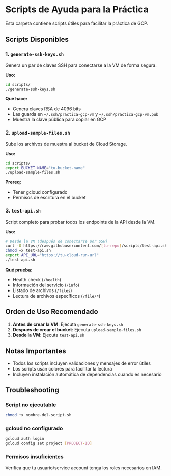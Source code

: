 # Scripts de Ayuda para la Práctica

Esta carpeta contiene scripts útiles para facilitar la práctica de GCP.

## Scripts Disponibles

### 1. `generate-ssh-keys.sh`
Genera un par de claves SSH para conectarse a la VM de forma segura.

**Uso:**
```bash
cd scripts/
./generate-ssh-keys.sh
```

**Qué hace:**
- Genera claves RSA de 4096 bits
- Las guarda en `~/.ssh/practica-gcp-vm` y `~/.ssh/practica-gcp-vm.pub`
- Muestra la clave pública para copiar en GCP

### 2. `upload-sample-files.sh`
Sube los archivos de muestra al bucket de Cloud Storage.

**Uso:**
```bash
cd scripts/
export BUCKET_NAME="tu-bucket-name"
./upload-sample-files.sh
```

**Prereq:**
- Tener gcloud configurado
- Permisos de escritura en el bucket

### 3. `test-api.sh`
Script completo para probar todos los endpoints de la API desde la VM.

**Uso:**
```bash
# Desde la VM (después de conectarse por SSH)
curl -O https://raw.githubusercontent.com/[tu-repo]/scripts/test-api.sh
chmod +x test-api.sh
export API_URL="https://tu-cloud-run-url"
./test-api.sh
```

**Qué prueba:**
- Health check (`/health`)
- Información del servicio (`/info`)
- Listado de archivos (`/files`)
- Lectura de archivos específicos (`/file/*`)

## Orden de Uso Recomendado

1. **Antes de crear la VM**: Ejecuta `generate-ssh-keys.sh`
2. **Después de crear el bucket**: Ejecuta `upload-sample-files.sh`
3. **Desde la VM**: Ejecuta `test-api.sh`

## Notas Importantes

- Todos los scripts incluyen validaciones y mensajes de error útiles
- Los scripts usan colores para facilitar la lectura
- Incluyen instalación automática de dependencias cuando es necesario

## Troubleshooting

### Script no ejecutable
```bash
chmod +x nombre-del-script.sh
```

### gcloud no configurado
```bash
gcloud auth login
gcloud config set project [PROJECT-ID]
```

### Permisos insuficientes
Verifica que tu usuario/service account tenga los roles necesarios en IAM.
